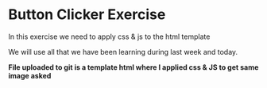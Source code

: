 <h1>Button Clicker Exercise</h1>
<p>In this exercise we need to apply css & js to the html template</p>
<p>We will use all that we have been learning during last week and today.</p>

</ul>
<p><strong>File uploaded to git is a template html where I applied css & JS to get same image asked</strong></p>
